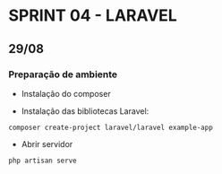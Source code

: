 # SPRINT 04 - LARAVEL


## 29/08

### Preparação de ambiente

 - Instalação do composer

 - Instalação das bibliotecas Laravel:

 ```
composer create-project laravel/laravel example-app
 ``` 

- Abrir servidor

 ```
php artisan serve
 ```


